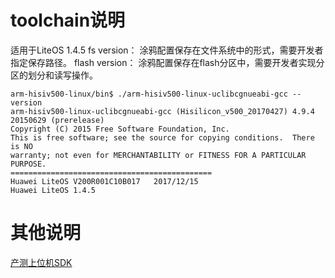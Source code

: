 # toolchain说明

适用于LiteOS 1.4.5
fs version： 涂鸦配置保存在文件系统中的形式，需要开发者指定保存路径。
flash version： 涂鸦配置保存在flash分区中，需要开发者实现分区的划分和读写操作。
```shell
arm-hisiv500-linux/bin$ ./arm-hisiv500-linux-uclibcgnueabi-gcc --version
arm-hisiv500-linux-uclibcgnueabi-gcc (Hisilicon_v500_20170427) 4.9.4 20150629 (prerelease)
Copyright (C) 2015 Free Software Foundation, Inc.
This is free software; see the source for copying conditions.  There is NO
warranty; not even for MERCHANTABILITY or FITNESS FOR A PARTICULAR PURPOSE.
=============================================
Huawei LiteOS V200R001C10B017   2017/12/15
Huawei LiteOS 1.4.5
```



# 其他说明

[产测上位机SDK](https://github.com/TuyaInc/TUYA_PTS_SDK/)

